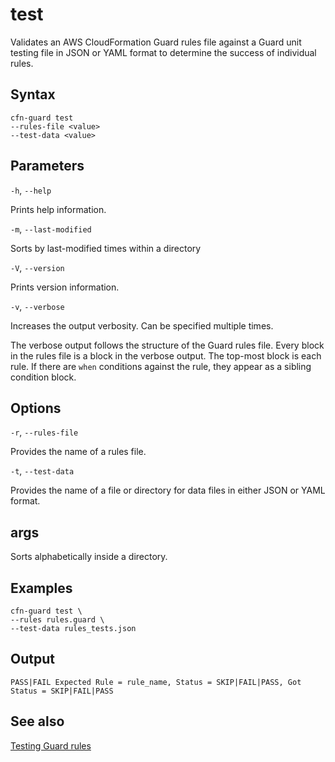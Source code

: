 # test<a name="cfn-guard-test"></a>

Validates an AWS CloudFormation Guard rules file against a Guard unit testing file in JSON or YAML format to determine the success of individual rules\.

## Syntax<a name="cfn-guard-test-synopsis"></a>

```
cfn-guard test 
--rules-file <value>
--test-data <value>
```

## Parameters<a name="cfn-guard-test-flags"></a>

`-h`, `--help`

Prints help information\.

`-m`, `--last-modified`

Sorts by last\-modified times within a directory

`-V`, `--version`

Prints version information\.

`-v`, `--verbose`

Increases the output verbosity\. Can be specified multiple times\.

The verbose output follows the structure of the Guard rules file\. Every block in the rules file is a block in the verbose output\. The top\-most block is each rule\. If there are `when` conditions against the rule, they appear as a sibling condition block\.

## Options<a name="cfn-guard-test-options"></a>

`-r`, `--rules-file`

Provides the name of a rules file\.

`-t`, `--test-data`

Provides the name of a file or directory for data files in either JSON or YAML format\.

## args<a name="cfn-guard-test-args"></a>

<alphabetical>

Sorts alphabetically inside a directory\.

## Examples<a name="cfn-guard-test-examples"></a>

```
cfn-guard test \
--rules rules.guard \
--test-data rules_tests.json
```

## Output<a name="cfn-guard-test-output"></a>

```
PASS|FAIL Expected Rule = rule_name, Status = SKIP|FAIL|PASS, Got Status = SKIP|FAIL|PASS
```

## See also<a name="cfn-guard-test-see-also"></a>

[Testing Guard rules](testing-rules.md)